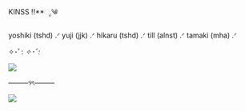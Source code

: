 KINSS !!**ೃ༄


yoshiki (tshd) .ᐟ
yuji (jjk) .ᐟ
hikaru (tshd) .ᐟ
till (alnst) .ᐟ
tamaki (mha) .ᐟ

✧･ﾟ: *✧･ﾟ:*

![](https://github.com/user-attachments/assets/c97dd498-5ed1-4571-82ce-04c152e2ca36)

────୨ৎ────

![](https://github.com/user-attachments/assets/d83384d9-d2f5-45fb-b541-34c6df446865)

